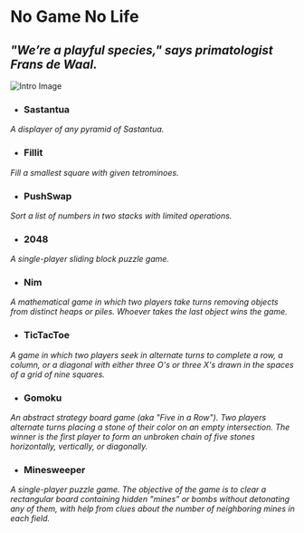 # No Game No Life

## *"We’re a playful species," says primatologist Frans de Waal.*

![Intro Image](https://user-images.githubusercontent.com/30487160/74094776-aa4d9000-4ab4-11ea-9617-fee5a293dc7f.jpg)

- ### Sastantua
*A displayer of any pyramid of Sastantua.*

- ### Fillit
*Fill a smallest square with given tetrominoes.*

- ### PushSwap
*Sort a list of numbers in two stacks with limited operations.*

- ### 2048
*A single-player sliding block puzzle game.*

- ### Nim
*A mathematical game in which two players take turns removing objects from distinct heaps or piles. Whoever takes the last object wins the game.*

- ### TicTacToe
*A game in which two players seek in alternate turns to complete a row, a column, or a diagonal with either three O's or three X's drawn in the spaces of a grid of nine squares.*

- ### Gomoku
*An abstract strategy board game (aka "Five in a Row"). Two players alternate turns placing a stone of their color on an empty intersection. The winner is the first player to form an unbroken chain of five stones horizontally, vertically, or diagonally.*

- ### Minesweeper
*A single-player puzzle game. The objective of the game is to clear a rectangular board containing hidden "mines" or bombs without detonating any of them, with help from clues about the number of neighboring mines in each field.*
